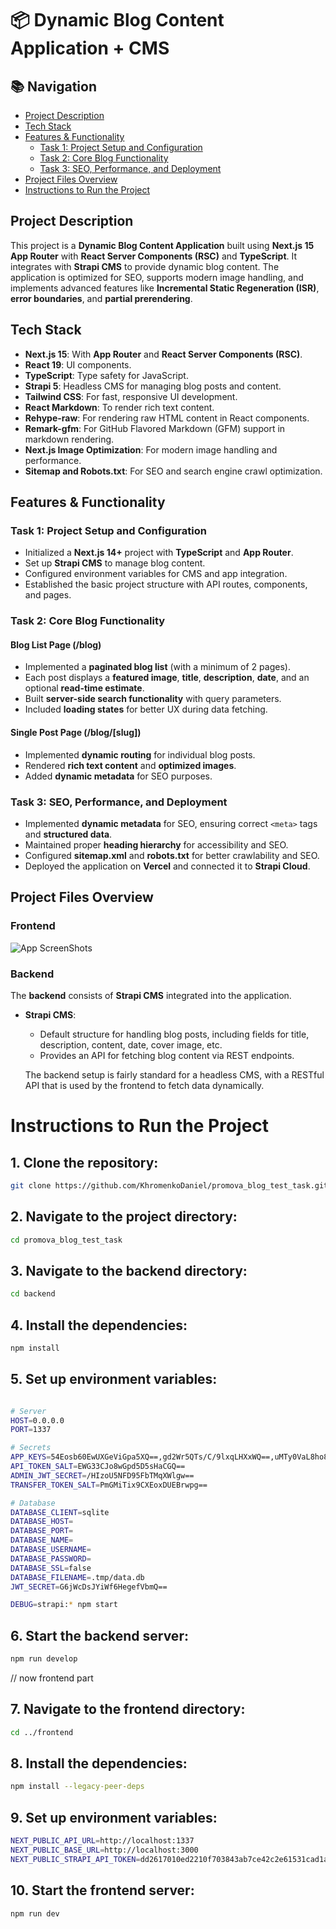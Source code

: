 # 📦 Dynamic Blog Content Application + CMS

## 📚 Navigation

- [Project Description](#project-description)
- [Tech Stack](#tech-stack)
- [Features & Functionality](#features-and-functionality)
  - [Task 1: Project Setup and Configuration](#task-1-project-setup-and-configuration)
  - [Task 2: Core Blog Functionality](#task-2-core-blog-functionality)
  - [Task 3: SEO, Performance, and Deployment](#task-3-seo-performance-and-deployment)
- [Project Files Overview](#project-files-overview)
- [Instructions to Run the Project](#instructions-to-run-the-project)

## Project Description

This project is a **Dynamic Blog Content Application** built using **Next.js 15 App Router** with **React Server Components (RSC)** and **TypeScript**. It integrates with **Strapi CMS** to provide dynamic blog content. The application is optimized for SEO, supports modern image handling, and implements advanced features like **Incremental Static Regeneration (ISR)**, **error boundaries**, and **partial prerendering**.

## Tech Stack

- **Next.js 15**: With **App Router** and **React Server Components (RSC)**.
- **React 19**: UI components.
- **TypeScript**: Type safety for JavaScript.
- **Strapi 5**: Headless CMS for managing blog posts and content.
- **Tailwind CSS**: For fast, responsive UI development.
- **React Markdown**: To render rich text content.
- **Rehype-raw**: For rendering raw HTML content in React components.
- **Remark-gfm**: For GitHub Flavored Markdown (GFM) support in markdown rendering.
- **Next.js Image Optimization**: For modern image handling and performance.
- **Sitemap and Robots.txt**: For SEO and search engine crawl optimization.

## Features & Functionality

### Task 1: Project Setup and Configuration

- Initialized a **Next.js 14+** project with **TypeScript** and **App Router**.
- Set up **Strapi CMS** to manage blog content.
- Configured environment variables for CMS and app integration.
- Established the basic project structure with API routes, components, and pages.

### Task 2: Core Blog Functionality

#### Blog List Page (/blog)

- Implemented a **paginated blog list** (with a minimum of 2 pages).
- Each post displays a **featured image**, **title**, **description**, **date**, and an optional **read-time estimate**.
- Built **server-side search functionality** with query parameters.
- Included **loading states** for better UX during data fetching.

#### Single Post Page (/blog/[slug])

- Implemented **dynamic routing** for individual blog posts.
- Rendered **rich text content** and **optimized images**.
- Added **dynamic metadata** for SEO purposes.

### Task 3: SEO, Performance, and Deployment

- Implemented **dynamic metadata** for SEO, ensuring correct `<meta>` tags and **structured data**.
- Maintained proper **heading hierarchy** for accessibility and SEO.
- Configured **sitemap.xml** and **robots.txt** for better crawlability and SEO.
- Deployed the application on **Vercel** and connected it to **Strapi Cloud**.

## Project Files Overview

### Frontend

<img alt="App ScreenShots" src="https://i.imgur.com/i7BzsJs.png">

### Backend

The **backend** consists of **Strapi CMS** integrated into the application.

- **Strapi CMS**:
  - Default structure for handling blog posts, including fields for title, description, content, date, cover image, etc.
  - Provides an API for fetching blog content via REST endpoints.

  The backend setup is fairly standard for a headless CMS, with a RESTful API that is used by the frontend to fetch data dynamically.

# Instructions to Run the Project

## 1. Clone the repository:

```bash
git clone https://github.com/KhromenkoDaniel/promova_blog_test_task.git
```

## 2. Navigate to the project directory:

```bash
cd promova_blog_test_task
```

## 3. Navigate to the backend directory:

```bash
cd backend
```

## 4. Install the dependencies:

```bash
npm install
```

## 5. Set up environment variables:

```bash

# Server
HOST=0.0.0.0
PORT=1337

# Secrets
APP_KEYS=54Eosb60EwUXGeViGpa5XQ==,gd2Wr5QTs/C/9lxqLHXxWQ==,uMTy0VaL8ho8v3WHKN+WcQ==,i0M//vvWEdSDeHKNOi1+Uw==
API_TOKEN_SALT=EWG33CJo8wGpd5D5sHaCGQ==
ADMIN_JWT_SECRET=/HIzoU5NFD95FbTMqXWlgw==
TRANSFER_TOKEN_SALT=PmGMiTix9CXEoxDUEBrwpg==

# Database
DATABASE_CLIENT=sqlite
DATABASE_HOST=
DATABASE_PORT=
DATABASE_NAME=
DATABASE_USERNAME=
DATABASE_PASSWORD=
DATABASE_SSL=false
DATABASE_FILENAME=.tmp/data.db
JWT_SECRET=G6jWcDsJYiWf6HegefVbmQ==

DEBUG=strapi:* npm start
```

## 6. Start the backend server:

```bash
npm run develop
```

// now frontend part

## 7. Navigate to the frontend directory:

```bash
cd ../frontend
```

## 8. Install the dependencies:

```bash
npm install --legacy-peer-deps
```

## 9. Set up environment variables:

```bash
NEXT_PUBLIC_API_URL=http://localhost:1337
NEXT_PUBLIC_BASE_URL=http://localhost:3000
NEXT_PUBLIC_STRAPI_API_TOKEN=dd2617010ed2210f703843ab7ce42c2e61531cad1ae94e4496aab56ce3c6133ab78c8337d85fd07cf5c7f831295d4c761b070181f194043b8c1de6a3086ad08d15db2a7e9aa68e3d1674eb3aac5cc25cbb37db98d8dac2683992eaa1c7ef16a1295b56bfe128dd09ecd2b8a0f16e329f271bf4f179699afda51cdc8eab82bc75
```

## 10. Start the frontend server:

```bash
npm run dev
```
